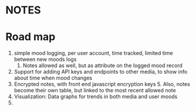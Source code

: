 # NOTES



# Road map

1. simple mood logging, per user account, time tracked, limited time between new moods logs
	1. Notes allowed as well, but as attribute on the logged mood record
2. Support for adding API keys and endpoints to other media, to show info about time when mood changes
4. Encrypted notes, with front end javascript encryption keys
	5. Also, notes become their own table, but linked to the most recent allowed note
5. Visualization: Data graphs for trends in both media and user moods
6. 